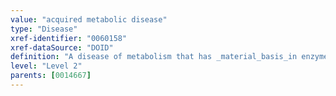 ```yaml
---
value: "acquired metabolic disease"
type: "Disease"
xref-identifier: "0060158"
xref-dataSource: "DOID"
definition: "A disease of metabolism that has _material_basis_in enzyme deficiency or accumulation of enzymes or toxins which interfere with normal function due to an endocrine organ disease, organ malfunction, inadequate intake, dietary deficiency, or malabsorption."
level: "Level 2"
parents: [0014667]
---
```

